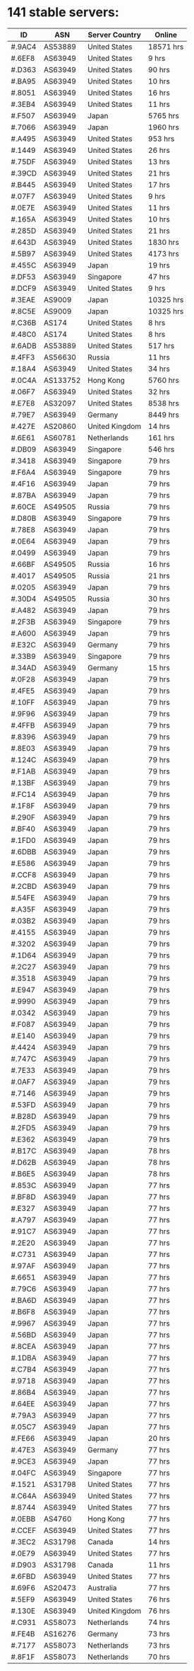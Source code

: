 # 141 stable servers:

| ID | ASN | Server Country | Online |
| ------ | ------ | ------ | ------ |
| #.9AC4 | AS53889 | United States | 18571 hrs |
| #.6EF8 | AS63949 | United States | 9 hrs |
| #.D363 | AS63949 | United States | 90 hrs |
| #.BA95 | AS63949 | United States | 10 hrs |
| #.8051 | AS63949 | United States | 16 hrs |
| #.3EB4 | AS63949 | United States | 11 hrs |
| #.F507 | AS63949 | Japan | 5765 hrs |
| #.7066 | AS63949 | Japan | 1960 hrs |
| #.A495 | AS63949 | United States | 953 hrs |
| #.1449 | AS63949 | United States | 26 hrs |
| #.75DF | AS63949 | United States | 13 hrs |
| #.39CD | AS63949 | United States | 21 hrs |
| #.B445 | AS63949 | United States | 17 hrs |
| #.07F7 | AS63949 | United States | 9 hrs |
| #.0E7E | AS63949 | United States | 11 hrs |
| #.165A | AS63949 | United States | 10 hrs |
| #.285D | AS63949 | United States | 21 hrs |
| #.643D | AS63949 | United States | 1830 hrs |
| #.5B97 | AS63949 | United States | 4173 hrs |
| #.455C | AS63949 | Japan | 19 hrs |
| #.DF53 | AS63949 | Singapore | 47 hrs |
| #.DCF9 | AS63949 | United States | 9 hrs |
| #.3EAE | AS9009 | Japan | 10325 hrs |
| #.8C5E | AS9009 | Japan | 10325 hrs |
| #.C36B | AS174 | United States | 8 hrs |
| #.48C0 | AS174 | United States | 8 hrs |
| #.6ADB | AS53889 | United States | 517 hrs |
| #.4FF3 | AS56630 | Russia | 11 hrs |
| #.18A4 | AS63949 | United States | 34 hrs |
| #.0C4A | AS133752 | Hong Kong | 5760 hrs |
| #.06F7 | AS63949 | United States | 32 hrs |
| #.E7E8 | AS32097 | United States | 8538 hrs |
| #.79E7 | AS63949 | Germany | 8449 hrs |
| #.427E | AS20860 | United Kingdom | 14 hrs |
| #.6E61 | AS60781 | Netherlands | 161 hrs |
| #.DB09 | AS63949 | Singapore | 546 hrs |
| #.3418 | AS63949 | Singapore | 79 hrs |
| #.F6A4 | AS63949 | Singapore | 79 hrs |
| #.4F16 | AS63949 | Japan | 79 hrs |
| #.87BA | AS63949 | Japan | 79 hrs |
| #.60CE | AS49505 | Russia | 79 hrs |
| #.D80B | AS63949 | Singapore | 79 hrs |
| #.78E8 | AS63949 | Japan | 79 hrs |
| #.0E64 | AS63949 | Japan | 79 hrs |
| #.0499 | AS63949 | Japan | 79 hrs |
| #.66BF | AS49505 | Russia | 16 hrs |
| #.4017 | AS49505 | Russia | 21 hrs |
| #.0205 | AS63949 | Japan | 79 hrs |
| #.30D4 | AS49505 | Russia | 30 hrs |
| #.A482 | AS63949 | Japan | 79 hrs |
| #.2F3B | AS63949 | Singapore | 79 hrs |
| #.A600 | AS63949 | Japan | 79 hrs |
| #.E32C | AS63949 | Germany | 79 hrs |
| #.33B9 | AS63949 | Singapore | 79 hrs |
| #.34AD | AS63949 | Germany | 15 hrs |
| #.0F28 | AS63949 | Japan | 79 hrs |
| #.4FE5 | AS63949 | Japan | 79 hrs |
| #.10FF | AS63949 | Japan | 79 hrs |
| #.9F96 | AS63949 | Japan | 79 hrs |
| #.4FFB | AS63949 | Japan | 79 hrs |
| #.8396 | AS63949 | Japan | 79 hrs |
| #.8E03 | AS63949 | Japan | 79 hrs |
| #.124C | AS63949 | Japan | 79 hrs |
| #.F1AB | AS63949 | Japan | 79 hrs |
| #.13BF | AS63949 | Japan | 79 hrs |
| #.FC14 | AS63949 | Japan | 79 hrs |
| #.1F8F | AS63949 | Japan | 79 hrs |
| #.290F | AS63949 | Japan | 79 hrs |
| #.BF40 | AS63949 | Japan | 79 hrs |
| #.1FD0 | AS63949 | Japan | 79 hrs |
| #.6DBB | AS63949 | Japan | 79 hrs |
| #.E586 | AS63949 | Japan | 79 hrs |
| #.CCF8 | AS63949 | Japan | 79 hrs |
| #.2CBD | AS63949 | Japan | 79 hrs |
| #.54FE | AS63949 | Japan | 79 hrs |
| #.A35F | AS63949 | Japan | 79 hrs |
| #.03B2 | AS63949 | Japan | 79 hrs |
| #.4155 | AS63949 | Japan | 79 hrs |
| #.3202 | AS63949 | Japan | 79 hrs |
| #.1D64 | AS63949 | Japan | 79 hrs |
| #.2C27 | AS63949 | Japan | 79 hrs |
| #.3518 | AS63949 | Japan | 79 hrs |
| #.E947 | AS63949 | Japan | 79 hrs |
| #.9990 | AS63949 | Japan | 79 hrs |
| #.0342 | AS63949 | Japan | 79 hrs |
| #.F087 | AS63949 | Japan | 79 hrs |
| #.E140 | AS63949 | Japan | 79 hrs |
| #.4424 | AS63949 | Japan | 79 hrs |
| #.747C | AS63949 | Japan | 79 hrs |
| #.7E33 | AS63949 | Japan | 79 hrs |
| #.0AF7 | AS63949 | Japan | 79 hrs |
| #.7146 | AS63949 | Japan | 79 hrs |
| #.53FD | AS63949 | Japan | 79 hrs |
| #.B28D | AS63949 | Japan | 79 hrs |
| #.2FD5 | AS63949 | Japan | 79 hrs |
| #.E362 | AS63949 | Japan | 79 hrs |
| #.B17C | AS63949 | Japan | 78 hrs |
| #.D62B | AS63949 | Japan | 78 hrs |
| #.B6E5 | AS63949 | Japan | 78 hrs |
| #.853C | AS63949 | Japan | 77 hrs |
| #.BF8D | AS63949 | Japan | 77 hrs |
| #.E327 | AS63949 | Japan | 77 hrs |
| #.A797 | AS63949 | Japan | 77 hrs |
| #.91C7 | AS63949 | Japan | 77 hrs |
| #.2E20 | AS63949 | Japan | 77 hrs |
| #.C731 | AS63949 | Japan | 77 hrs |
| #.97AF | AS63949 | Japan | 77 hrs |
| #.6651 | AS63949 | Japan | 77 hrs |
| #.79C6 | AS63949 | Japan | 77 hrs |
| #.BA6D | AS63949 | Japan | 77 hrs |
| #.B6F8 | AS63949 | Japan | 77 hrs |
| #.9967 | AS63949 | Japan | 77 hrs |
| #.56BD | AS63949 | Japan | 77 hrs |
| #.8CEA | AS63949 | Japan | 77 hrs |
| #.1DBA | AS63949 | Japan | 77 hrs |
| #.C7B4 | AS63949 | Japan | 77 hrs |
| #.9718 | AS63949 | Japan | 77 hrs |
| #.86B4 | AS63949 | Japan | 77 hrs |
| #.64EE | AS63949 | Japan | 77 hrs |
| #.79A3 | AS63949 | Japan | 77 hrs |
| #.05C7 | AS63949 | Japan | 77 hrs |
| #.FE66 | AS63949 | Japan | 20 hrs |
| #.47E3 | AS63949 | Germany | 77 hrs |
| #.9CE3 | AS63949 | Japan | 77 hrs |
| #.04FC | AS63949 | Singapore | 77 hrs |
| #.1521 | AS31798 | United States | 77 hrs |
| #.C64A | AS63949 | United States | 77 hrs |
| #.8744 | AS63949 | United States | 77 hrs |
| #.0EBB | AS4760 | Hong Kong | 77 hrs |
| #.CCEF | AS63949 | United States | 77 hrs |
| #.3EC2 | AS31798 | Canada | 14 hrs |
| #.0E79 | AS63949 | United States | 77 hrs |
| #.D903 | AS31798 | Canada | 11 hrs |
| #.6FBD | AS63949 | United States | 77 hrs |
| #.69F6 | AS20473 | Australia | 77 hrs |
| #.5EF9 | AS63949 | United States | 76 hrs |
| #.130E | AS63949 | United Kingdom | 76 hrs |
| #.C931 | AS58073 | Netherlands | 74 hrs |
| #.FE4B | AS16276 | Germany | 73 hrs |
| #.7177 | AS58073 | Netherlands | 73 hrs |
| #.8F1F | AS58073 | Netherlands | 70 hrs |

